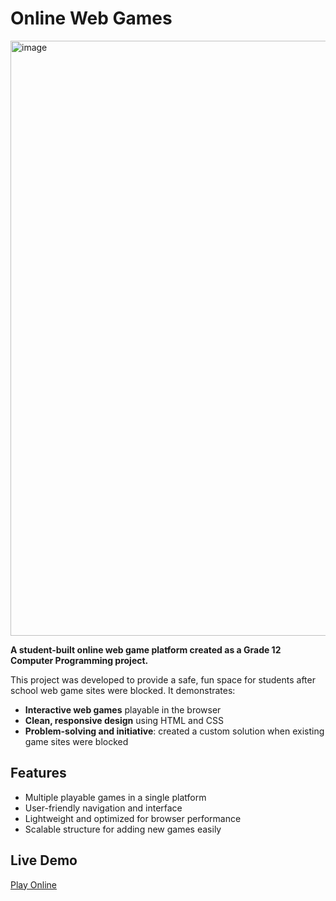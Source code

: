 # Online Web Games

<img width="1838" height="952" alt="image" src="https://github.com/user-attachments/assets/c41f3377-be4f-4da7-bd70-493bfb26d0f6" />

**A student-built online web game platform created as a Grade 12 Computer Programming project.**

This project was developed to provide a safe, fun space for students after school web game sites were blocked. It demonstrates:

- **Interactive web games** playable in the browser  
- **Clean, responsive design** using HTML and CSS  
- **Problem-solving and initiative**: created a custom solution when existing game sites were blocked

## Features

- Multiple playable games in a single platform  
- User-friendly navigation and interface  
- Lightweight and optimized for browser performance  
- Scalable structure for adding new games easily

## Live Demo

[Play Online](https://cadenmbond.github.io/Online-Web-Games/)
